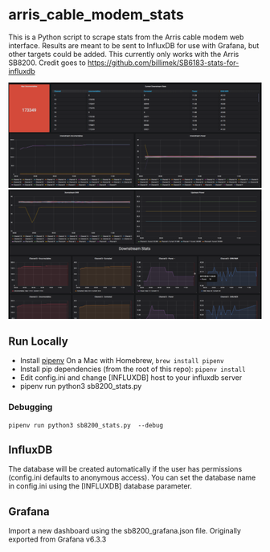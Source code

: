 # arris_cable_modem_stats

This is a Python script to scrape stats from the Arris cable modem web interface.  Results are meant to be sent to InfluxDB for use with Grafana, but other targets could be added.  This currently only works with the Arris SB8200.  Credit goes to https://github.com/billimek/SB6183-stats-for-influxdb


![screen shot 1](readme/ss1.png)
![screen shot 2](readme/ss2.png)

## Run Locally

- Install [pipenv](https://github.com/pypa/pipenv) On a Mac with Homebrew, ```brew install pipenv```
- Install pip dependencies (from the root of this repo): ```pipenv install```
- Edit config.ini and change [INFLUXDB] host to your influxdb server
- pipenv run python3 sb8200_stats.py


### Debugging
```pipenv run python3 sb8200_stats.py  --debug```

## InfluxDB
The database will be created automatically if the user has permissions (config.ini defaults to anonymous access).  You can set the database name in config.ini using the [INFLUXDB] database parameter.

## Grafana
Import a new dashboard using the sb8200_grafana.json file.  Originally exported from Grafana v6.3.3
